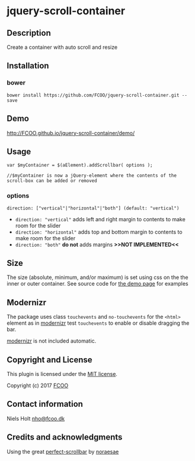 # jquery-scroll-container
>


## Description
Create a container with auto scroll and resize

## Installation
### bower
`bower install https://github.com/FCOO/jquery-scroll-container.git --save`

## Demo
http://FCOO.github.io/jquery-scroll-container/demo/ 

## Usage

    var $myContainer = $(aElement).addScrollbar( options );

    //$myContainer is now a jQuery-element where the contents of the scroll-box can be added or removed

### options

    direction: ["vertical"|"horizontal"|"both"] (default: "vertical")

- `direction: "vertical"` adds left and right margin to contents to make room for the slider
- `direction: "horizontal"` adds top and bottom margin to contents to make room for the slider
- `direction: "both"` **do not** adds margins **>>NOT IMPLEMENTED<<**

## Size
The size (absolute, minimum, and/or maximum) is set using css on the the inner or outer container. 
See source code for [the demo page](http://FCOO.github.io/jquery-scroll-container/demo/ ) for examples

## Modernizr
The package uses class `touchevents` and `no-touchevents` for the `<html>` element as in [modernizr](https://modernizr.com/) test `touchevents` to enable or disable dragging the bar. 

[modernizr](https://modernizr.com/) is not included automatic.

## Copyright and License
This plugin is licensed under the [MIT license](https://github.com/FCOO/jquery-scroll-container/LICENSE).

Copyright (c) 2017 [FCOO](https://github.com/FCOO)

## Contact information

Niels Holt nho@fcoo.dk


## Credits and acknowledgments
Using the great [perfect-scrollbar](https://github.com/noraesae/perfect-scrollbar) by [noraesae](https://github.com/noraesae)


